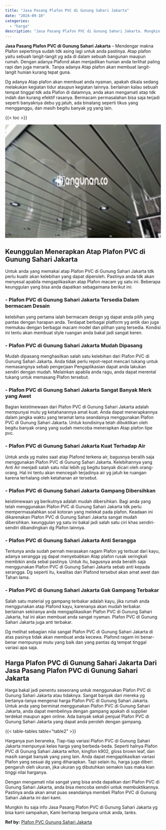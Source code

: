 ```yaml
---
title: "Jasa Pasang Plafon PVC di Gunung Sahari Jakarta"
date: "2024-09-10"
categories: 
  - "harga"
description: "Jasa Pasang Plafon PVC di Gunung Sahari Jakarta. Mungkin itu saja info Jasa Pasang Plafon PVC di Gunung Sahari Jakarta yg bisa kami sampaikan, Kami berharap..."
---
```


**Jasa Pasang Plafon PVC di Gunung Sahari Jakarta** – Mendengar makna Plafon sepertinya sudah tdk asing lagi untuk anda pastinya. Atap plafon yaitu sebuah langit-langit yg ada di dalam sebuah bangunan maupun rumah. Dengan adanya Plafond akan menjadikan hunian anda terlihat paling rapi dan juga menarik. Tanpa adanya Atap plafon akan membuat langit-langit hunian kurang tepat guna.

Dg adanya Atap plafon akan membuat anda nyaman, apakah dikala sedang melakukan kegiatan tidur ataupun kegiatan lainnya. berlainan kalau sebuah tempat tinggal tdk ada Plafon di dalamnya, anda akan mengamati atap tdk indah dan kurang efektif rasanya. Bermacam permasalahan bisa saja terjadi seperti banyaknya debu yg jatuh, ada binatang seperti tikus yang mengganggu, dan masih begitu banyak yg yang lain.

{{< toc >}}

![Jasa Pasang Plafon PVC di Gunung Sahari Jakarta](/images/flafond-pvc-murah07.png)

## Keunggulan Menerapkan Atap Plafon PVC di Gunung Sahari Jakarta

Untuk anda yang memakai atap Plafon PVC di Gunung Sahari Jakarta tdk perlu kuatir akan kelebihan yang dapat diperoleh. Pastinya anda tdk akan menyesal apabila mengaplikasikan atap Plafon macam yg satu ini. Beberapa keunggulan yang bisa anda dapatkan sebagaimana berikut ini:

### \- Plafon PVC di Gunung Sahari Jakarta Tersedia Dalam bermacam Desain

kelebihan yang pertama ialah bermacam design yg dapat anda pilih yang pantas dengan harapan anda. Terdapat berbagai platform yg antik dan juga memukau dengan berbagai macam model dan pilihan yang tersedia. Kondisi ini tentu akan membuat style ruangan anda bakal jadi sangat keren.

### \- Plafon PVC di Gunung Sahari Jakarta Mudah Dipasang

Mudah dipasang menghasilkan salah satu kelebihan dari Plafon PVC di Gunung Sahari Jakarta. Anda tidak perlu repot-repot mencari tukang untuk memasangnya sebab pengerjaan Pengaplikasian dapat anda lakukan sendiri dengan mudah. Melainkan apabila anda ragu, anda dapat merental tukang untuk memasang Plafon tersebut.

### \- Plafon PVC di Gunung Sahari Jakarta Sangat Banyak Merk yang Awet

Bagian keistimewaan dari Plafon PVC di Gunung Sahari Jakarta adalah mempunyai mutu yg ketahanannya amat kuat. Anda dapat menerapkannya dalam jangka waktu yang teramat lama seandainya menggunakan Plafon PVC di Gunung Sahari Jakarta. Untuk kondisinya telah dibuktikan oleh begitu banyak orang yang sudah mencoba menerapkan Atap plafon tipe pvc.

### \- Plafon PVC di Gunung Sahari Jakarta Kuat Terhadap Air

Untuk anda yg males saat atap Plafond terkena air, bagusnya beralih saja menggunakan Plafon PVC di Gunung Sahari Jakarta. Kelebihannya yang Anti Air menjadi salah satu nilai lebih yg begitu banyak dicari oleh orang-orang. Hal ini tentu akan mencegah terjadinya air yg jatuh ke ruangan karena terhalang oleh ketahanan air tersebut.

### \- Plafon PVC di Gunung Sahari Jakarta Gampang Dibersihkan

keistimewaan yg berikutnya adalah mudah dibersihkan. Bagi anda yang telah menggunakan Plafon PVC di Gunung Sahari Jakarta tdk perlu mempermasalahkan soal kotoran yang melekat pada plafon. Keadaan ini dikarenakan Plafon PVC di Gunung Sahari Jakarta sangat mudah dibersihkan. keunggulan yg satu ini bakal jadi salah satu ciri khas sendiri-sendiri dibandingkan dg Plafon lainnya.

### \- Plafon PVC di Gunung Sahari Jakarta Anti Serangga

Tentunya anda sudah pernah merasakan ragam Plafon yg terbuat dari kayu, adanya serangga yg dapat menyebabkan Atap plafon rusak seringkali membikin anda sebal pastinya. Untuk itu, bagusnya anda beralih saja menggunakan Plafon PVC di Gunung Sahari Jakarta sebab anti kepada serangga. Dg seperti itu, kwalitas dari Plafond tersebut akan amat awet dan Tahan lama.

### \- Plafon PVC di Gunung Sahari Jakarta Gak Gampang Terbakar

Salah satu material yg gampang terbakar adalah kayu, jika rumah anda menggunakan atap Plafond kayu, karenanya akan mudah terbakar. berlainan sekiranya anda mengaplikasikan Plafon PVC di Gunung Sahari Jakarta, hal ini akan membuat anda sangat nyaman. Plafon PVC di Gunung Sahari Jakarta juga anti terbakar.

Dg melihat sebagian nilai sangat Plafon PVC di Gunung Sahari Jakarta di atas pasinya tidak akan membuat anda kecewa. Plafond ragam ini benar-benar mempunyai mutu yang baik dan yang pantas dg tempat tinggal variasi apa saja.

## Harga Plafon PVC di Gunung Sahari Jakarta Dari Jasa Pasang Plafon PVC di Gunung Sahari Jakarta

Harga bakal jadi penentu seseorang untuk menggunakan Plafon PVC di Gunung Sahari Jakarta atau tidaknya. Sangat banyak dari mereka yg bertanya-tanya mengenai harga Plafon PVC di Gunung Sahari Jakarta. Untuk anda yang berminat menggunakan Plafon PVC di Gunung Sahari Jakarta, anda dapat membelinya dengan gampang apakah di supplier terdekat maupun agen online. Ada banyak sekali penjual Plafon PVC di Gunung Sahari Jakarta yang dapat anda peroleh dengan gampang.

{{< table-tables table="table2" >}}

Harganya pun beraneka, Tiap-tiap variasi Plafon PVC di Gunung Sahari Jakarta mempunyai kelas harga yang berbeda-beda. Seperti halnya Plafon PVC di Gunung Sahari Jakarta wifon, kingfon k902, gloss brown leaf, dan masih sangat banyak yang yang lain. Anda dapat mengaplikasikan variasi Plafon yang sesuai dg yang diharapkan. Tapi selain itu, harga juga diberi pengaruh oleh ukuran, jika ukuran yg dibutuhkan semakin luas maka kian tinggi nilai harganya.

Dengan mengamati nilai sangat yang bisa anda dapatkan dari Plafon PVC di Gunung Sahari Jakarta, anda bisa mencoba sendiri untuk membuktikannya. Pastinya anda akan amat puas seandainya membeli Plafon PVC di Gunung Sahari Jakarta ini dari kami.

Mungkin itu saja info Jasa Pasang Plafon PVC di Gunung Sahari Jakarta yg bisa kami sampaikan, Kami berharap berguna untuk anda, tanks.

**Ref by:** [Plafon PVC Gunung Sahari Jakarta](https://id.wikipedia.org/wiki/Plafon)
